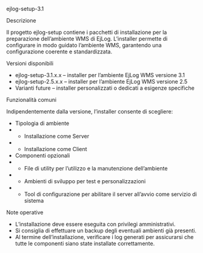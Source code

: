 ejlog-setup-3.1

Descrizione

Il progetto ejlog-setup contiene i pacchetti di installazione per la preparazione dell’ambiente WMS di EjLog.
L’installer permette di configurare in modo guidato l’ambiente WMS, garantendo una configurazione coerente e standardizzata.

Versioni disponibili
- ejlog-setup-3.1.x.x – installer per l’ambiente EjLog WMS versione 3.1
- ejlog-setup-2.5.x.x – installer per l’ambiente EjLog WMS versione 2.5
- Varianti future – installer personalizzati o dedicati a esigenze specifiche

Funzionalità comuni

Indipendentemente dalla versione, l’installer consente di scegliere:
- Tipologia di ambiente
- - Installazione come Server
- - Installazione come Client
- Componenti opzionali
- - File di utility per l’utilizzo e la manutenzione dell’ambiente
- - Ambienti di sviluppo per test e personalizzazioni
- - Tool di configurazione per abilitare il server all’avvio come servizio di sistema

Note operative
- L’installazione deve essere eseguita con privilegi amministrativi.
- Si consiglia di effettuare un backup degli eventuali ambienti già presenti.
- Al termine dell’installazione, verificare i log generati per assicurarsi che tutte le componenti siano state installate correttamente.